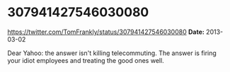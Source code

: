 # 307941427546030080
https://twitter.com/TomFrankly/status/307941427546030080
**Date:** 2013-03-02

Dear Yahoo: the answer isn't killing telecommuting. The answer is firing your idiot employees and treating the good ones well.
